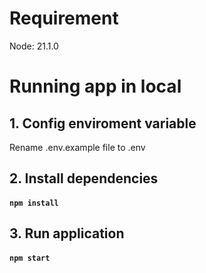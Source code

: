# Requirement

Node: 21.1.0

# Running app in local

## 1. Config enviroment variable

Rename .env.example file to .env

## 2. Install dependencies

#### `npm install`

## 3. Run application

#### `npm start`
